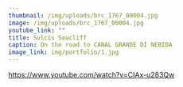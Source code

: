 ```yaml
---
thumbnail: /img/uploads/brc_1767_00004.jpg
image: /img/uploads/brc_1767_00004.jpg
youtube_link: ""
title: Sulcis Seacliff
caption: On the road to CANAL GRANDE DI NEBIDA
image_link: img/portfolio/1.jpg
---
```

https://www.youtube.com/watch?v=CIAx-u283Qw
